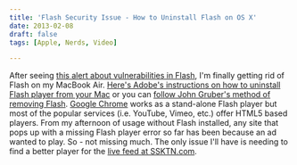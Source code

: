 ```yaml
---
title: 'Flash Security Issue - How to Uninstall Flash on OS X'
date: 2013-02-08
draft: false
tags: [Apple, Nerds, Video]

---
```


After seeing [this alert about vulnerabilities in Flash](http://arstechnica.com/security/2013/02/adobe-issues-emergency-flash-update-for-attacks-on-windows-mac-users/), I'm finally getting rid of Flash on my MacBook Air. [Here's Adobe's instructions on how to uninstall Flash player from your Mac](http://helpx.adobe.com/flash-player/kb/uninstall-flash-player-mac-os.html#main_10_4) or you can [follow John Gruber's method of removing Flash](http://daringfireball.net/2010/11/flash_free_and_cheating_with_google_chrome). [Google Chrome](https://www.google.com/intl/en/chrome/browser/) works as a stand-alone Flash player but most of the popular services (i.e. YouTube, Vimeo, etc.) offer HTML5 based players. From my afternoon of usage without Flash installed, any site that pops up with a missing Flash player error so far has been because an ad wanted to play. So - not missing much. The only issue I'll have is needing to find a better player for the [live feed at SSKTN.com](http://www.ssktn.com/live/).